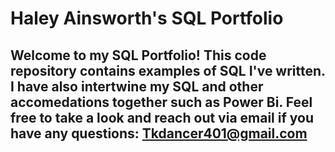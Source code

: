 # Haley Ainsworth's SQL Portfolio

## Welcome to my SQL Portfolio! This code repository contains examples of SQL I've written. I have also intertwine my SQL and other accomedations together such as Power Bi. Feel free to take a look and reach out via email if you have any questions: Tkdancer401@gmail.com
